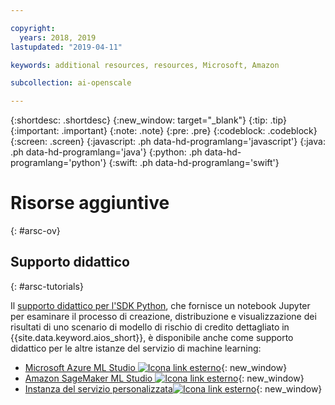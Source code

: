 ```yaml
---

copyright:
  years: 2018, 2019
lastupdated: "2019-04-11"

keywords: additional resources, resources, Microsoft, Amazon

subcollection: ai-openscale

---
```


{:shortdesc: .shortdesc}
{:new_window: target="_blank"}
{:tip: .tip}
{:important: .important}
{:note: .note}
{:pre: .pre}
{:codeblock: .codeblock}
{:screen: .screen}
{:javascript: .ph data-hd-programlang='javascript'}
{:java: .ph data-hd-programlang='java'}
{:python: .ph data-hd-programlang='python'}
{:swift: .ph data-hd-programlang='swift'}

# Risorse aggiuntive
{: #arsc-ov}

## Supporto didattico
{: #arsc-tutorials}

Il [supporto didattico per l'SDK Python](/docs/services/ai-openscale?topic=ai-openscale-crt-ov), che fornisce un notebook Jupyter per esaminare il processo di creazione, distribuzione e visualizzazione dei risultati di uno scenario di modello di rischio di credito dettagliato in {{site.data.keyword.aios_short}}, è disponibile anche come supporto didattico per le altre istanze del servizio di machine learning:

- [Microsoft Azure ML Studio ![Icona link esterno](../../icons/launch-glyph.svg "Icona link esterno")](https://github.com/pmservice/ai-openscale-tutorials/blob/master/notebooks/AI%20OpenScale%20and%20Azure%20ML%20Studio%20Engine.ipynb){: new_window}
- [Amazon SageMaker ML Studio ![Icona link esterno](../../icons/launch-glyph.svg "Icona link esterno")](https://github.com/pmservice/ai-openscale-tutorials/blob/master/notebooks/AI%20OpenScale%20and%20SageMaker%20ML%20Engine.ipynb){: new_window}
- [Instanza del servizio personalizzata![Icona link esterno](../../icons/launch-glyph.svg "Icona link esterno")](https://github.com/pmservice/ai-openscale-tutorials/blob/master/notebooks/AI%20OpenScale%20and%20Custom%20ML%20Engine.ipynb){: new_window}
